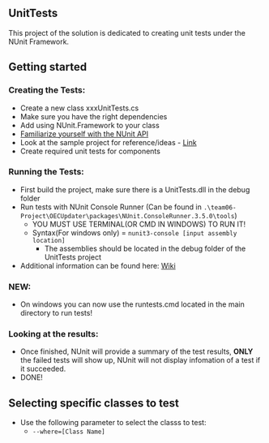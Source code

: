 UnitTests
------

This project of the solution is dedicated to creating unit tests under the NUnit Framework.


Getting started
------
### Creating the Tests:
- Create a new class xxxUnitTests.cs
- Make sure you have the right dependencies
- Add using NUnit.Framework to your class
- [Familiarize yourself with the NUnit API](https://github.com/nunit/docs/wiki)
- Look at the sample project for reference/ideas - [Link](https://github.com/nunit/nunit-csharp-samples/blob/master/)
- Create required unit tests for components

### Running the Tests:
- First build the project, make sure there is a UnitTests.dll in the debug folder
- Run tests with NUnit Console Runner (Can be found in 
`.\team06-Project\OECUpdater\packages\NUnit.ConsoleRunner.3.5.0\tools`)
  - YOU MUST USE TERMINAL(OR CMD IN WINDOWS) TO RUN IT!
  - Syntax(For windows only) = `nunit3-console [input assembly location]`
    - The assemblies should be located in the debug folder of the UnitTests project
- Additional information can be found here: [Wiki](https://github.com/nunit/docs/wiki/Console-Command-Line)

### NEW:
- On windows you can now use the runtests.cmd located in the main directory to run tests!

### Looking at the results:
- Once finished, NUnit will provide a summary of the test results, **ONLY** the failed tests will show up, NUnit will not display infomation of a test if it succeeded.
- DONE!

Selecting specific classes to test
-----
- Use the following parameter to select the classs to test:
  - `--where=[Class Name]`
